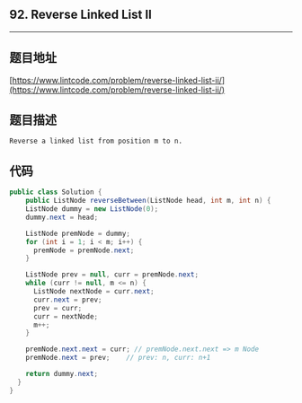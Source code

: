 ## 92. Reverse Linked List II

----
## 题目地址

[https://www.lintcode.com/problem/reverse-linked-list-ii/](https://www.lintcode.com/problem/reverse-linked-list-ii/)

## 题目描述

```text
Reverse a linked list from position m to n.
```

## 代码

```java
public class Solution {
    public ListNode reverseBetween(ListNode head, int m, int n) {
    ListNode dummy = new ListNode(0);
    dummy.next = head;

    ListNode premNode = dummy;
    for (int i = 1; i < m; i++) {
      premNode = premNode.next;
    }

    ListNode prev = null, curr = premNode.next;
    while (curr != null, m <= n) {
      ListNode nextNode = curr.next;
      curr.next = prev;
      prev = curr;
      curr = nextNode;
      m++;
    }

    premNode.next.next = curr; // premNode.next.next => m Node
    premNode.next = prev;    // prev: n, curr: n+1

    return dummy.next;
  }
}
```

